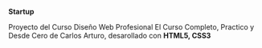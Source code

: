 **Startup**

Proyecto del Curso Diseño Web Profesional El Curso Completo, Practico y Desde Cero de Carlos Arturo, desarollado con **HTML5, CSS3**